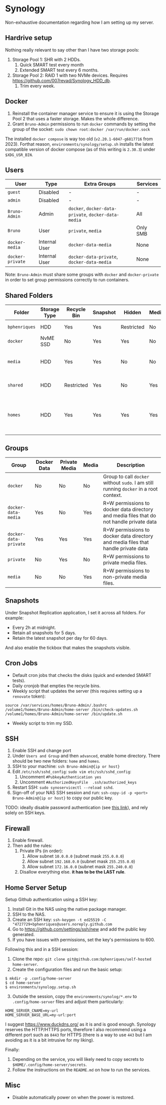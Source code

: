 # Synology

Non-exhaustive documentation regarding how I am setting up my server.

## Hardrive setup

Nothing really relevant to say other than I have two storage pools:
1. Storage Pool 1: SHR with 2 HDDs.
   1. Quick SMART test every month
   2. Extended SMART test every 6 months.
2. Storage Pool 2: RAID 1 with two NVMe devices. Requires https://github.com/007revad/Synology_HDD_db.
   1. Trim every week.

## Docker

1. Reinstall the container manager service to ensure it is using the Storage Pool 2 that uses a faster storage. Makes the whole difference.
2. Grant `Bruno-Admin` permissions to run `docker` commands by setting the group of the socket: `sudo chown root:docker /var/run/docker.sock`

The installed `docker compose` is way too old (`v2.20.1-6047-g6817716` from 2023). Forthat reason, `environments/synology/setup.sh` 
installs the latest compatible version of docker compose (as of this writing is `2.30.3`) under `$XDG_USR_BIN`.

## Users

| User             | Type          | Extra Groups                                         | Services |
|------------------|---------------|------------------------------------------------------|----------|
| `guest`          | Disabled      | -                                                    | -        |
| `admin`          | Disabled      | -                                                    | -        |
| `Bruno-Admin`    | Admin         | `docker`, `docker-data-private`, `docker-data-media` | All      |
| `Bruno`          | User          | `private`, `media`                                   | Only SMB |
| `docker-media`   | Internal User | `docker-data-media`                                  | None     |
| `docker-private` | Internal User | `docker-data-private`, `docker-data-media`           | None     |

Note: `Bruno-Admin` must share some groups with `docker` and `docker-private` in order to set group permissions correctly to run containers.

## Shared Folders

| Folder        | Storage Type | Recycle Bin | Snapshot | Hidden     | Media | Description                                                           |
|---------------|--------------|-------------|----------|------------|-------|-----------------------------------------------------------------------|
| `bphenriques` | HDD          | Yes         | Yes      | Restricted | No    | Private files.                                                        |
| `docker`      | NvME SSD     | No          | Yes      | Yes        | No    | Docker data files.                                                    |
| `media`       | HDD          | Yes         | Yes      | No         | No    | Media files with no private information.                              |
| `shared`      | HDD          | Restricted  | Yes      | No         | Yes   | Shared files across all users.                                        |
| `homes`       | HDD          | Yes         | Yes      | Yes        | Yes   | Requires enabling under `Uses & Group` -> `Advanced` -> `User Home`.. |

## Groups

| Group                 | Docker Data | Private Media | Media | Description                                                                              |
|-----------------------|-------------|---------------|-------|------------------------------------------------------------------------------------------|
| `docker`              | No          | No            | No    | Group to call `docker` without `sudo`. I am still running `docker` in a root context.    |
| `docker-data-media`   | Yes         | No            | Yes   | R+W permissions to docker data directory and media files that do not handle private data |
| `docker-data-private` | Yes         | Yes           | Yes   | R+W permissions to docker data directory  and media files that handle private data       |
| `private`             | No          | Yes           | No    | R+W permissions to private media files.                                                  |
| `media`               | No          | No            | Yes   | R+W permissions to non-private media files.                                              |

## Snapshots

Under Snapshot Replication application, I set it across all folders. For example:
- Every 2h at midnight.
- Retain all snapshots for 5 days.
- Retain the latest snapshot per day for 60 days.

And also enable the tickbox that makes the snapshots visible.

## Cron Jobs

- Default cron jobs that checks the disks (quick and extended SMART tests).
- Daily cronjob that empties the recycle bins.
- Weekly script that updates the server (this requires setting up a `renovate` token):
```
source /var/services/homes/Bruno-Admin/.bashrc
/volume1/homes/Bruno-Admin/home-server /bin/check-updates.sh
/volume1/homes/Bruno-Admin/home-server /bin/update.sh
```
- Weekly script to trim my SSD.

## SSH

1. Enable SSH and change port
2. Under `Users and Group` and then `advanced`, enable home directory. There should be two new folders: `home` and `homes`.
3. SSH to your machine: `ssh Bruno-Admin@{ip or host}`
4. Edit `/etc/ssh/sshd_config`: `sudo vim etc/ssh/sshd_config`:
   1. Uncomment `#PubkeyAuthentication yes`
   2. Uncomment `#AuthorizedKeysFile  .ssh/authorized_keys`
5. Restart SSH: `sudo synoservicectl --reload sshd`.
6. Sign-off of your NAS SSH session and run: `ssh-copy-id -p <port> Bruno-Admin@{ip or host}` to copy our public key.

TODO: ideally disable password authentication (see [this link](https://www.cyberciti.biz/faq/how-to-disable-ssh-password-login-on-linux/)), and rely solely on SSH keys.

## Firewall

1. Enable firewall.
2. Then add the rules:
   1. Private IPs (in order):
      1. Allow subnet `10.0.0.0` (subnet mask `255.0.0.0`)
      2. Allow subnet `192.168.0.0` (subnet mask `255.255.0.0`)
      3. Allow subnet `172.16.0.0` (subnet mask `255.240.0.0`)
   2. Disallow everything else. **it has to be the LAST rule**.

## Home Server Setup

Setup Github authentication using a SSH key:
1. Install Git in the NAS using the native package manager.
2. SSH to the NAS.
3. Create an SSH key: `ssh-keygen -t ed25519 -C "4727729+bphenriques@users.noreply.github.com`
4. Go to https://github.com/settings/ssh/new and add the public key generated.
5. If you have issues with permissions, set the key's permissions to 600.

Following this and in a SSH session:
1. Clone the repo: `git clone git@github.com:bphenriques/self-hosted home-server`.
2. Create the configuration files and run the basic setup:
```shell
$ mkdir -p .config/home-server
$ cd home-server
$ environments/synology.setup.sh
```
3. Outside the session, copy the `environments/synolog/*.env` to `.config/home-server` files and adjust them particularly:
```
HOME_SERVER_CNAME=my-url
HOME_SERVER_BASE_URL=my-url:port
```

I suggest https://www.duckdns.org/ as it is and is good enough. Synology reserves the HTTP/HTTPS ports, therefore I also
recommend using a different port such as `8443` for HTTPS (there is a way to use `443` but I am avoiding as it is a bit
intrusive for my liking).

Finally:
1. Depending on the service, you will likely need to copy secrets to `$HOME/.config/home-server/secrets`.
2. Follow the instructions on the `README.md` on how to run the services.

## Misc

- Disable automatically power on when the power is restored.
